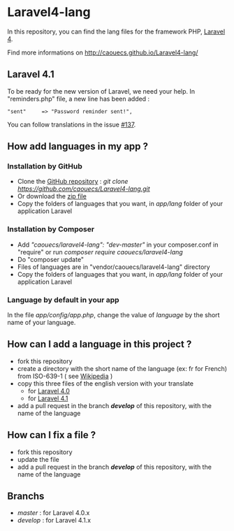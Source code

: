 Laravel4-lang
=============

In this repository, you can find the lang files for the framework PHP, [Laravel 4](http://www.laravel.com).

Find more informations on http://caouecs.github.io/Laravel4-lang/


Laravel 4.1
---

To be ready for the new version of Laravel, we need your help. In "reminders.php" file, a new line has been added :

    "sent"     => "Password reminder sent!",

You can follow translations in the issue [#137](https://github.com/caouecs/Laravel4-lang/issues/137).

How add languages in my app ?
---

### Installation by GitHub

 * Clone the [GitHub repository](https://github.com/caouecs/Laravel4-lang/) : *git clone https://github.com/caouecs/Laravel4-lang.git*
 * Or download the [zip file](https://github.com/caouecs/Laravel4-lang/archive/master.zip)
 * Copy the folders of languages that you want, in *app/lang* folder of your application Laravel


### Installation by Composer

 * Add *"caouecs/laravel4-lang": "dev-master"* in your composer.conf in "require" or run *composer require caouecs/laravel4-lang*
 * Do "composer update"
 * Files of languages are in "vendor/caouecs/laravel4-lang" directory
 * Copy the folders of languages that you want, in *app/lang* folder of your application Laravel


### Language by default in your app

In the file *app/config/app.php*, change the value of *language* by the short name of your language.


How can I add a language in this project ?
---

* fork this repository
* create a directory with the short name of the language (ex: fr for French) from ISO-639-1 ( see [Wikipedia](https://en.wikipedia.org/wiki/List_of_ISO_639-1_codes) )
* copy this three files of the english version with your translate
    * for [Laravel 4.0](https://github.com/laravel/laravel/tree/master/app/lang/en)
    * for [Laravel 4.1](https://github.com/laravel/laravel/tree/develop/app/lang/en)
* add a pull request in the branch **_develop_** of this repository, with the name of the language


How can I fix a file ?
---

* fork this repository
* update the file
* add a pull request in the branch **_develop_** of this repository, with the name of the language

Branchs
---

* _master_ : for Laravel 4.0.x
* _develop_ : for Laravel 4.1.x
